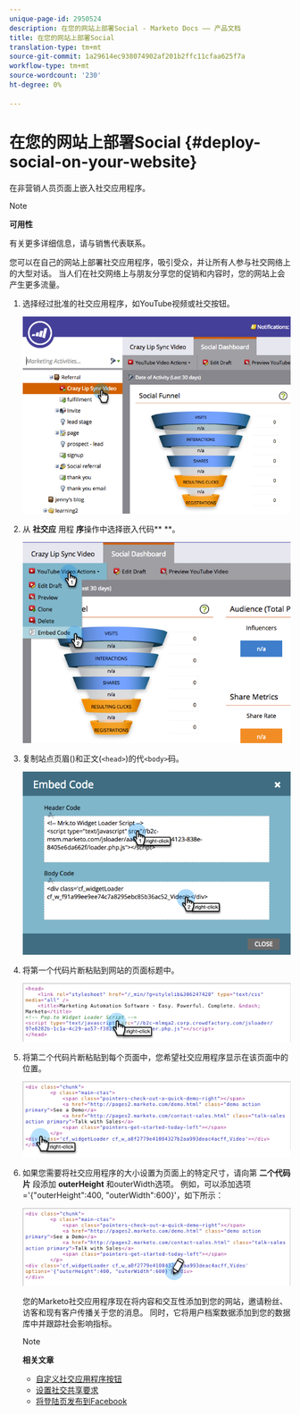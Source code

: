 ```yaml
---
unique-page-id: 2950524
description: 在您的网站上部署Social - Marketo Docs —— 产品文档
title: 在您的网站上部署Social
translation-type: tm+mt
source-git-commit: 1a29614ec938074902af201b2ffc11cfaa625f7a
workflow-type: tm+mt
source-wordcount: '230'
ht-degree: 0%

---
```



# 在您的网站上部署Social {#deploy-social-on-your-website}

在非营销人员页面上嵌入社交应用程序。

>[!NOTE]
>
>**可用性**
>
>有关更多详细信息，请与销售代表联系。

您可以在自己的网站上部署社交应用程序，吸引受众，并让所有人参与社交网络上的大型对话。 当人们在社交网络上与朋友分享您的促销和内容时，您的网站上会产生更多流量。

1. 选择经过批准的社交应用程序，如YouTube视频或社交按钮。

   ![](assets/image2015-5-12-11-3a43-3a24.png)

1. 从 **社交应** 用程 **序**&#x200B;操作中选择嵌入代码** **。

   ![](assets/image2015-5-12-12-3a59-3a46.png)

1. 复制站点页眉()和正文(`<head>`)的代`<body>`码。

   ![](assets/image2015-5-12-13-3a3-3a34.png)

1. 将第一个代码片断粘贴到网站的页面标题中。

   ![](assets/socialonsite-embedhead.png)

1. 将第二个代码片断粘贴到每个页面中，您希望社交应用程序显示在该页面中的位置。

   ![](assets/socialonsite-embedwidget.png)

1. 如果您需要将社交应用程序的大小设置为页面上的特定尺寸，请向第 **二个代码片** 段添加 **outerHeight** 和outerWidth选项。 例如，可以添加选项=&#39;{&quot;outerHeight&quot;:400, &quot;outerWidth&quot;:600}&#39;，如下所示：

   ![](assets/socialonsite-resizewidget2.png)

   您的Marketo社交应用程序现在将内容和交互性添加到您的网站，邀请粉丝、访客和现有客户传播关于您的消息。 同时，它将用户档案数据添加到您的数据库中并跟踪社会影响指标。

   >[!NOTE]
   >
   >**相关文章**
   >
   >    
   >    
   >* [自定义社交应用程序按钮](../../../../product-docs/demand-generation/social/configuring-social-actions/customize-social-app-button.md)
   >* [设置社交共享要求](set-social-share-requirement.md)
   >* [将登陆页发布到Facebook](../../../../product-docs/demand-generation/facebook/publish-landing-pages-to-facebook.md)

